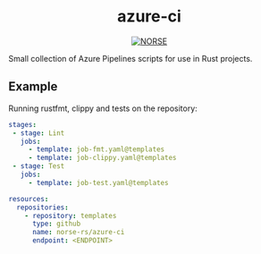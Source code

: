 
<h1 align="center">azure-ci</h1>
<p align="center">
    <a href="https://github.com/norse-rs">
       <img src="https://img.shields.io/badge/project-norse-9cf.svg?style=flat-square" alt="NORSE">
    </a>
</p>

Small collection of Azure Pipelines scripts for use in Rust projects.

## Example

Running rustfmt, clippy and tests on the repository:

```yaml
stages:
 - stage: Lint
   jobs:
     - template: job-fmt.yaml@templates
     - template: job-clippy.yaml@templates
 - stage: Test
   jobs:
     - template: job-test.yaml@templates

resources:
  repositories:
    - repository: templates
      type: github
      name: norse-rs/azure-ci
      endpoint: <ENDPOINT>
```
